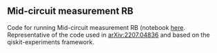 ## Mid-circuit measurement RB

Code for running Mid-circuit measurement RB (notebook [here](../../../notebooks/mcm_rb.ipynb). Representative of the code used in [arXiv:2207.04836](https://arxiv.org/abs/2207.04836) and based on the qiskit-experiments framework.
